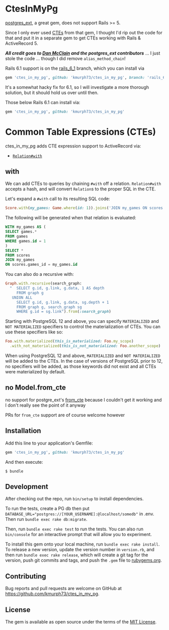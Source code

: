 # CtesInMyPg

[postgres_ext][1], a great gem, does not support Rails >= 5.

Since I only ever used [CTEs][2] from that gem, I thought I'd rip out the code for that and put it in a separate gem to get CTEs working with Rails & ActiveRecord 5.

***All credit goes to [Dan McClain][3] and the postgres_ext contributors*** ... I just stole the code ... though I did remove `alias_method_chain`!

Rails 6.1 support is on the [rails_6_1](https://github.com/kmurph73/ctes_in_my_pg/tree/rails_6_1) branch, which you can install via 
```ruby
gem 'ctes_in_my_pg', github: 'kmurph73/ctes_in_my_pg', branch: 'rails_6_1'
```

It's a somewhat hacky fix for 6.1, so I will investigate a more thorough solution, but it should hold us over until then.

Those below Rails 6.1 can install via:

```ruby
gem 'ctes_in_my_pg', github: 'kmurph73/ctes_in_my_pg'
```

[1]: https://github.com/DockYard/postgres_ext
[2]: https://www.postgresql.org/docs/current/static/queries-with.html
[3]: https://github.com/danmcclain

# Common Table Expressions (CTEs)

ctes_in_my_pg adds CTE expression support to ActiveRecord via:

  * [`Relation#with`](#with)

## with

We can add CTEs to queries by chaining `#with` off a relation.
`Relation#with` accepts a hash, and will convert `Relation`s to the
proper SQL in the CTE.

Let's expand a `#with` call to its resulting SQL code:

```ruby
Score.with(my_games: Game.where(id: 1)).joins('JOIN my_games ON scores.game_id = my_games.id')
```

The following will be generated when that relation is evaluated:

```SQL
WITH my_games AS (
SELECT games.*
FROM games
WHERE games.id = 1
)
SELECT *
FROM scores
JOIN my_games
ON scores.games_id = my_games.id
```

You can also do a recursive with:

```ruby
Graph.with.recursive(search_graph:
  "  SELECT g.id, g.link, g.data, 1 AS depth
     FROM graph g
   UNION ALL
     SELECT g.id, g.link, g.data, sg.depth + 1
     FROM graph g, search_graph sg
     WHERE g.id = sg.link").from(:search_graph)
```

Starting with PostgreSQL 12 and above, you can specify `MATERIALIZED` and `NOT MATERIALIZED` specifiers to control the materialization of CTEs. You can use these specifiers like so:

```ruby
Foo.with.materialized(this_is_materialized: Foo.my_scope)
  .with_not_materialized(this_is_not_materialized: Foo.another_scope)
```

When using PostgreSQL 12 and above, `MATERIALIZED` and `NOT MATERIALIZED` will be added to the CTEs. In the case of versions of PostgreSQL prior to 12, no specifiers will be added, as those keywords did not exist and all CTEs were materialized by default.

## no Model.from_cte

no support for postgre_ext's [from_cte](https://github.com/DockYard/postgres_ext/blob/master/docs/querying.md#from_cte) because I couldn't get it working and I don't really see the point of it anyway

PRs for `from_cte` support are of course welcome however

## Installation

Add this line to your application's Gemfile:

```ruby
gem 'ctes_in_my_pg', github: 'kmurph73/ctes_in_my_pg'
```

And then execute:

    $ bundle

## Development

After checking out the repo, run `bin/setup` to install dependencies. 

To run the tests, create a PG db then put `DATABASE_URL="postgres://[YOUR_USERNAME]:@localhost/somedb"` in .env.  Then run `bundle exec rake db:migrate`.

Then, run `bundle exec rake test` to run the tests. You can also run `bin/console` for an interactive prompt that will allow you to experiment.

To install this gem onto your local machine, run `bundle exec rake install`. To release a new version, update the version number in `version.rb`, and then run `bundle exec rake release`, which will create a git tag for the version, push git commits and tags, and push the `.gem` file to [rubygems.org](https://rubygems.org).

## Contributing

Bug reports and pull requests are welcome on GitHub at https://github.com/kmurph73/ctes_in_my_pg.

## License

The gem is available as open source under the terms of the [MIT License](http://opensource.org/licenses/MIT).

